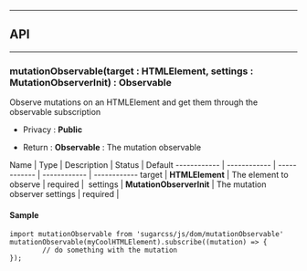 


-----------------------------
## API
-----------------------------

### mutationObservable(target : HTMLElement, settings : MutationObserverInit) : Observable
Observe mutations on an HTMLElement and get them through the observable subscription

- Privacy : **Public**

- Return : **Observable** : The mutation observable

Name | Type | Description | Status | Default
------------ | ------------ | ------------ | ------------ | ------------
target | **HTMLElement** | The element to observe | required | 
settings | **MutationObserverInit** | The mutation observer settings | required | 


#### Sample
```language-undefined
import mutationObservable from 'sugarcss/js/dom/mutationObservable'
mutationObservable(myCoolHTMLElement).subscribe((mutation) => {
		// do something with the mutation
});

```


